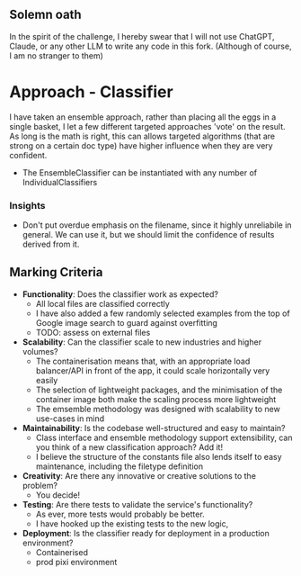 ## Solemn oath
In the spirit of the challenge, I hereby swear that I will not use ChatGPT, Claude, or any other LLM to write any code in this fork.
(Although of course, I am no stranger to them)

# Approach - Classifier

I have taken an ensemble approach, rather than placing all the eggs in a single basket, I let a few different targeted approaches 'vote' on the result. As long is the math is right, this can allows targeted algorithms (that are strong on a certain doc type) have higher influence when they are very confident.
- The EnsembleClassifier can be instantiated with any number of IndividualClassifiers

### Insights
- Don't put overdue emphasis on the filename, since it highly unreliabile in general. We can use it, but we should limit the confidence of results derived from it.


## Marking Criteria
- **Functionality**: Does the classifier work as expected?
    - All local files are classified correctly
    - I have also added a few randomly selected examples from the top of Google image search to guard against overfitting
    - TODO: assess on external files
- **Scalability**: Can the classifier scale to new industries and higher volumes?
    - The containerisation means that, with an appropriate load balancer/API in front of the app, it could scale horizontally very easily
    - The selection of lightweight packages, and the minimisation of the container image both make the scaling process more lightweight
    - The emsemble methodology was designed with scalability to new use-cases in mind
- **Maintainability**: Is the codebase well-structured and easy to maintain?
    - Class interface and ensemble methodology support extensibility, can you think of a new classification approach? Add it!
    - I believe the structure of the constants file also lends itself to easy maintenance, including the filetype definition
- **Creativity**: Are there any innovative or creative solutions to the problem?
    - You decide!
- **Testing**: Are there tests to validate the service's functionality?
    - As ever, more tests would probably be better.
    - I have hooked up the existing tests to the new logic,
- **Deployment**: Is the classifier ready for deployment in a production environment?
    - Containerised
    - prod pixi environment
